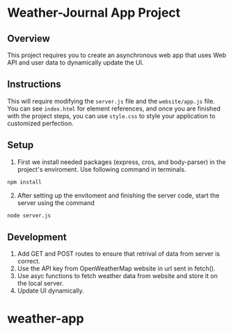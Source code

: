 # Weather-Journal App Project

## Overview
This project requires you to create an asynchronous web app that uses Web API and user data to dynamically update the UI. 

## Instructions
This will require modifying the `server.js` file and the `website/app.js` file. You can see `index.html` for element references, and once you are finished with the project steps, you can use `style.css` to style your application to customized perfection.

## Setup
1. First we install needed packages (express, cros, and body-parser) in the project's enviroment. Use following command in terminals. 
```bash
npm install
```
2.  After setting up the envitoment and finishing the server code, start the server using the command
```bash
node server.js
```

## Development
1. Add GET and POST routes to ensure that retrival of data from server is correct.
2. Use the API key from OpenWeatherMap website in url sent in fetch().
3. Use asyc functions to fetch weather data from website and store it on the local server.
4. Update UI dynamically.
# weather-app
